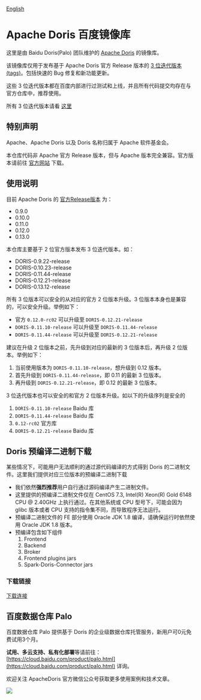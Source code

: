 [English](https://github.com/baidu-doris/incubator-doris/blob/master/README_EN.md)

# Apache Doris 百度镜像库

这里是由 Baidu Doris(Palo) 团队维护的 [Apache Doris](https://github.com/apache/incubator-doris) 的镜像库。

该镜像库仅用于发布基于 Apache Doris 官方 Release 版本的 [3 位迭代版本(tags)](https://semver.org/lang/zh-CN/)。包括快速的 Bug 修复和新功能更新。

这些 3 位迭代版本都在百度内部进行过测试和上线，并且所有代码提交均存在与官方仓库中，推荐使用。

所有 3 位迭代版本请看 [这里](https://github.com/baidu-doris/incubator-doris/tags)

## 特别声明

Apache、Apache Doris 以及 Doris 名称归属于 Apache 软件基金会。

本仓库代码非 Apache 官方 Release 版本，但与 Apache 版本完全兼容。官方版本请前往 [官方网站](doris.apache.org) 下载。

## 使用说明

目前 Apache Doris 的 [官方Release版本](https://github.com/apache/incubator-doris/tags) 为：

* 0.9.0
* 0.10.0
* 0.11.0
* 0.12.0
* 0.13.0

本仓库主要基于 2 位官方版本发布 3 位迭代版本。如：

* DORIS-0.9.22-release
* DORIS-0.10.23-release
* DORIS-0.11.44-release
* DORIS-0.12.21-release
* DORIS-0.13.12-release

所有 3 位版本可以安全的从对应的官方 2 位版本升级。3 位版本本身也是兼容的，可以安全升级。举例如下：

* 官方 `0.12.0-rc02` 可以升级至 `DORIS-0.12.21-release`
* `DORIS-0.11.10-release` 可以升级至 `DORIS-0.11.44-release`
* `DORIS-0.11.44-release` 可以升级至 `DORIS-0.12.21-release`

建议在升级 2 位版本之前，先升级到对应的最新的 3 位版本后，再升级 2 位版本。举例如下：

1. 当前使用版本为 `DORIS-0.11.10-release`，想升级到 0.12 版本。
2. 首先升级到 `DORIS-0.11.44-release`，即 0.11 的最新 3 位版本。
3. 再升级到 `DORIS-0.12.21-release`，即 0.12 的最新 3 位版本。

3 位迭代版本也可以安全的和官方 2 位版本升级。如以下的升级序列是安全的

1. `DORIS-0.11.10-release`  Baidu 库
2. `DORIS-0.11.44-release`  Baidu 库
3. `0.12-rc02`  官方库
4. `DORIS-0.12.21-release`  Baidu 库

## Doris 预编译二进制下载

某些情况下，可能用户无法顺利的通过源代码编译的方式得到 Doris 的二进制文件。这里我们提供对应三位版本的预编译二进制下载

* 我们依然**强烈推荐**用户自行通过源码编译产生二进制文件。
* 这里提供的预编译二进制文件仅在 CentOS 7.3, Intel(R) Xeon(R) Gold 6148 CPU @ 2.40GHz 上执行通过。在其他系统或 CPU 型号下，可能会因为 glibc 版本或者 CPU 支持的指令集不同，而导致程序无法运行。
* 预编译二进制文件的 FE 部分使用 Oracle JDK 1.8 编译，请确保运行时依然使用 Oracle JDK 1.8 版本。
* 预编译包含如下组件
    1. Frontend
    2. Backend
    3. Broker
    4. Frontend plugins jars
    5. Spark-Doris-Connector jars

### 下载链接

[下载连接](http://palo.baidu.com/docs/%E4%B8%8B%E8%BD%BD%E4%B8%93%E5%8C%BA/%E9%A2%84%E7%BC%96%E8%AF%91%E7%89%88%E6%9C%AC%E4%B8%8B%E8%BD%BD)

## 百度数据仓库 Palo

百度数据仓库 Palo 提供基于 Doris 的企业级数据仓库托管服务，新用户可0元免费试用3个月。

**试用、多云支持、私有化部署**等请前往：[https://cloud.baidu.com/product/palo.html](https://cloud.baidu.com/product/palo.html) 详询。

欢迎关注 ApacheDoris 官方微信公众号获取更多使用案例和技术文章。

![](https://github.com/baidu-doris/incubator-doris/blob/master/docs/resources/doris-wechat.jpg)
